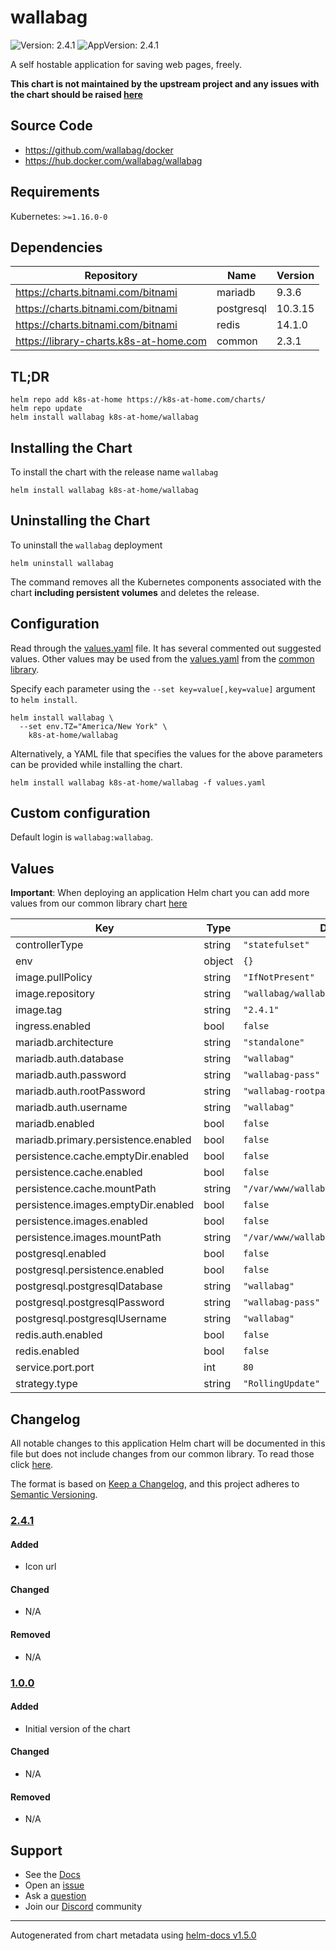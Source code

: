 # wallabag

![Version: 2.4.1](https://img.shields.io/badge/Version-2.4.1-informational?style=flat-square) ![AppVersion: 2.4.1](https://img.shields.io/badge/AppVersion-2.4.1-informational?style=flat-square)

A self hostable application for saving web pages, freely.

**This chart is not maintained by the upstream project and any issues with the chart should be raised [here](https://github.com/k8s-at-home/charts/issues/new/choose)**

## Source Code

* <https://github.com/wallabag/docker>
* <https://hub.docker.com/wallabag/wallabag>

## Requirements

Kubernetes: `>=1.16.0-0`

## Dependencies

| Repository | Name | Version |
|------------|------|---------|
| https://charts.bitnami.com/bitnami | mariadb | 9.3.6 |
| https://charts.bitnami.com/bitnami | postgresql | 10.3.15 |
| https://charts.bitnami.com/bitnami | redis | 14.1.0 |
| https://library-charts.k8s-at-home.com | common | 2.3.1 |

## TL;DR

```console
helm repo add k8s-at-home https://k8s-at-home.com/charts/
helm repo update
helm install wallabag k8s-at-home/wallabag
```

## Installing the Chart

To install the chart with the release name `wallabag`

```console
helm install wallabag k8s-at-home/wallabag
```

## Uninstalling the Chart

To uninstall the `wallabag` deployment

```console
helm uninstall wallabag
```

The command removes all the Kubernetes components associated with the chart **including persistent volumes** and deletes the release.

## Configuration

Read through the [values.yaml](./values.yaml) file. It has several commented out suggested values.
Other values may be used from the [values.yaml](https://github.com/k8s-at-home/library-charts/tree/main/charts/stable/common/values.yaml) from the [common library](https://github.com/k8s-at-home/library-charts/tree/main/charts/stable/common).

Specify each parameter using the `--set key=value[,key=value]` argument to `helm install`.

```console
helm install wallabag \
  --set env.TZ="America/New York" \
    k8s-at-home/wallabag
```

Alternatively, a YAML file that specifies the values for the above parameters can be provided while installing the chart.

```console
helm install wallabag k8s-at-home/wallabag -f values.yaml
```

## Custom configuration

Default login is `wallabag:wallabag`.

## Values

**Important**: When deploying an application Helm chart you can add more values from our common library chart [here](https://github.com/k8s-at-home/library-charts/tree/main/charts/stable/common)

| Key | Type | Default | Description |
|-----|------|---------|-------------|
| controllerType | string | `"statefulset"` |  |
| env | object | `{}` |  |
| image.pullPolicy | string | `"IfNotPresent"` |  |
| image.repository | string | `"wallabag/wallabag"` |  |
| image.tag | string | `"2.4.1"` |  |
| ingress.enabled | bool | `false` |  |
| mariadb.architecture | string | `"standalone"` |  |
| mariadb.auth.database | string | `"wallabag"` |  |
| mariadb.auth.password | string | `"wallabag-pass"` |  |
| mariadb.auth.rootPassword | string | `"wallabag-rootpass"` |  |
| mariadb.auth.username | string | `"wallabag"` |  |
| mariadb.enabled | bool | `false` |  |
| mariadb.primary.persistence.enabled | bool | `false` |  |
| persistence.cache.emptyDir.enabled | bool | `false` |  |
| persistence.cache.enabled | bool | `false` |  |
| persistence.cache.mountPath | string | `"/var/www/wallabag/var/cache"` |  |
| persistence.images.emptyDir.enabled | bool | `false` |  |
| persistence.images.enabled | bool | `false` |  |
| persistence.images.mountPath | string | `"/var/www/wallabag/web/assets/images"` |  |
| postgresql.enabled | bool | `false` |  |
| postgresql.persistence.enabled | bool | `false` |  |
| postgresql.postgresqlDatabase | string | `"wallabag"` |  |
| postgresql.postgresqlPassword | string | `"wallabag-pass"` |  |
| postgresql.postgresqlUsername | string | `"wallabag"` |  |
| redis.auth.enabled | bool | `false` |  |
| redis.enabled | bool | `false` |  |
| service.port.port | int | `80` |  |
| strategy.type | string | `"RollingUpdate"` |  |

## Changelog

All notable changes to this application Helm chart will be documented in this file but does not include changes from our common library. To read those click [here](https://github.com/k8s-at-home/library-charts/tree/main/charts/stable/common#changelog).

The format is based on [Keep a Changelog](https://keepachangelog.com/en/1.0.0/), and this project adheres to [Semantic Versioning](https://semver.org/spec/v2.0.0.html).

### [2.4.1]

#### Added

- Icon url

#### Changed

- N/A

#### Removed

- N/A

### [1.0.0]

#### Added

- Initial version of the chart

#### Changed

- N/A

#### Removed

- N/A

[2.4.1]: #[2.4.1]
[1.0.0]: #1.0.0

## Support

- See the [Docs](https://docs.k8s-at-home.com/our-helm-charts/getting-started/)
- Open an [issue](https://github.com/k8s-at-home/charts/issues/new/choose)
- Ask a [question](https://github.com/k8s-at-home/organization/discussions)
- Join our [Discord](https://discord.gg/sTMX7Vh) community

----------------------------------------------
Autogenerated from chart metadata using [helm-docs v1.5.0](https://github.com/norwoodj/helm-docs/releases/v1.5.0)
